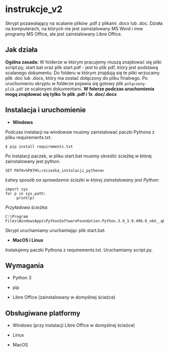# instrukcje_v2

  

Skrypt pozawalający na scalanie plików .pdf z plikami .docx lub .doc. Działa na komputerach, na których nie jest zainstalowany MS Word i inne programy MS Office, ale jest zainstalowany Libre Office. 

  

## Jak działa

**Ogólna zasada:**
W folderze w którym pracujemy muszą znajdować się pliki script.py, start.bat oraz plik start.pdf - jest to plik pdf, który jest podstawą scalanego dokumentu. Do folderu w którym znajdują się te pliki wrzucamy plik .doc lub .docx, który ma zostać dołączony do pliku finalnego. Po uruchomieniu skryptu w folderze pojawia się gotowy plik `połączony-plik.pdf` ze scalonymi dokumentami. **W folerze podczas uruchomienia mogą znajdować się tylko 1x plik .pdf i 1x .doc/.docx**
  
## Instalacja i uruchomienie

* **Windows**

Podczas instalacji na windowsie musimy zainstalować paczki Pythona z pliku requirements.txt. 

    $ pip install requirements.txt

Po instalacji paczek, w pliku start.bat musimy określić ścieżkę w której zainstalowany jest python. 

    SET PATH=%PATH%;<ścieżka_instalacji_pythona>

*Łatwy sposób na sprawdzenie ścieżki w której zainstalowany jest Python:*

    import sys
    for p in sys.path:
         print(p)
*Przyładowa ścieżka:*

    C:\Program Files\WindowsApps\PythonSoftwareFoundation.Python.3.9_3.9.496.0_x64__qbz5n2kfra8p0\python39.zip
    
Skrypt uruchamiamy uruchamiając plik start.bat.
  

* **MacOS i Linux**

Instalujemy paczki Pythona z requirements.txt. Uruchamiamy script.py.

  

## Wymagania

  

* Python 3

* pip

* Libre Office (zainstalowany w domyślnej ścieżce)

  

## Obsługiwane platformy

  

* Windows (przy instalacji Libre Office w domyślnej ścieżce)

* Linux

* MacOS
